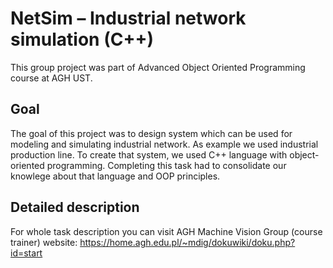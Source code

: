 # NetSim – Industrial network simulation (C++)

This group project was part of Advanced Object Oriented Programming course at AGH UST.

## Goal

The goal of this project was to design system which can be used for modeling and simulating industrial network. As example we used industrial production line.
To create that system, we used C++ language with object-oriented programming. Completing this task had to consolidate our knowlege about that language and OOP principles.  

## Detailed description 
For whole task description you can visit AGH Machine Vision Group (course trainer) website:
https://home.agh.edu.pl/~mdig/dokuwiki/doku.php?id=start
